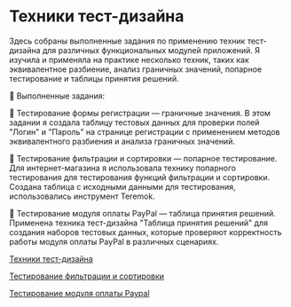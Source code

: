 # Техники тест-дизайна

Здесь собраны выполненные задания по применению техник тест-дизайна для различных функциональных модулей приложений. Я изучила и применяла на практике несколько техник, таких как эквивалентное разбиение, анализ граничных значений, попарное тестирование и таблицы принятия решений.

📝 Выполненные задания:

🔹 Тестирование формы регистрации — граничные значения.
В этом задании я создала таблицу тестовых данных для проверки полей "Логин" и "Пароль" на странице регистрации с применением методов эквивалентного разбиения и анализа граничных значений.

🔹 Тестирование фильтрации и сортировки — попарное тестирование.
Для интернет-магазина я использовала технику попарного тестирования для тестирования функций фильтрации и сортировки. Создана таблица с исходными данными для тестирования, использовались инструмент Teremok.

🔹 Тестирование модуля оплаты PayPal — таблица принятия решений.
Применена техника тест-дизайна "Таблица принятия решений" для создания наборов тестовых данных, которые проверяют корректность работы модуля оплаты PayPal в различных сценариях.


[Техники тест-дизайна](https://docs.google.com/spreadsheets/d/1x1343WoEcsrYK6hwlnsG20jVJ_YCmuBsZP9q-CtmBKs/edit?usp=sharing)

[Тестирование фильтрации и сортировки](https://docs.google.com/spreadsheets/d/1hirOwODKD4wZJr4QSx_xtmZPAIn3AzLWTROkXQe3uTc/edit?usp=sharing)

[Тестирование модуля оплаты Paypal](https://docs.google.com/spreadsheets/d/1_wiDhrjO-tTPmC4fVSa_ysT_eH9oIKQJM2M0rxxKu9E/edit?usp=sharing)
